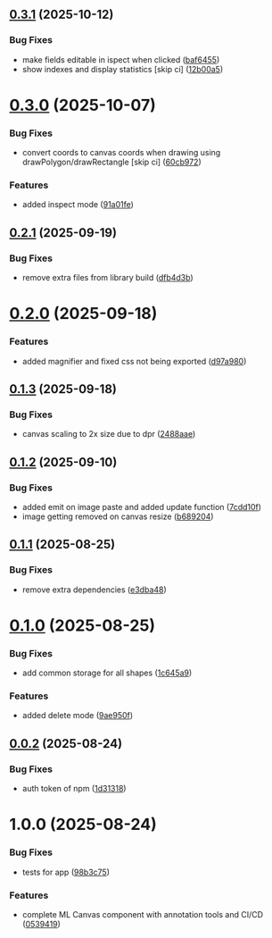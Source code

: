 ## [0.3.1](https://github.com/m-mutti/ml-canvas/compare/v0.3.0...v0.3.1) (2025-10-12)


### Bug Fixes

* make fields editable in ispect when clicked ([baf6455](https://github.com/m-mutti/ml-canvas/commit/baf64550b7c36558d1fda34bb7a59c189a830925))
* show indexes and display statistics [skip ci] ([12b00a5](https://github.com/m-mutti/ml-canvas/commit/12b00a548556cf7b8b461226f44c1b5fb29fa208))

# [0.3.0](https://github.com/m-mutti/ml-canvas/compare/v0.2.1...v0.3.0) (2025-10-07)


### Bug Fixes

* convert coords to canvas coords when drawing using drawPolygon/drawRectangle [skip ci] ([60cb972](https://github.com/m-mutti/ml-canvas/commit/60cb972e9475e268ccd8ce73aabfec0bd579b6cd))


### Features

* added inspect mode ([91a01fe](https://github.com/m-mutti/ml-canvas/commit/91a01feca4eaafff2f66a25e9460cc2cb33f84c9))

## [0.2.1](https://github.com/m-mutti/ml-canvas/compare/v0.2.0...v0.2.1) (2025-09-19)


### Bug Fixes

* remove extra files from library build ([dfb4d3b](https://github.com/m-mutti/ml-canvas/commit/dfb4d3b223241d729adfc05ec13a57b08c900a41))

# [0.2.0](https://github.com/m-mutti/ml-canvas/compare/v0.1.3...v0.2.0) (2025-09-18)


### Features

* added magnifier and fixed css not being exported ([d97a980](https://github.com/m-mutti/ml-canvas/commit/d97a9800c5b24bf305bb16946842e9ace21e49c6))

## [0.1.3](https://github.com/m-mutti/ml-canvas/compare/v0.1.2...v0.1.3) (2025-09-18)


### Bug Fixes

* canvas scaling to 2x size due to dpr ([2488aae](https://github.com/m-mutti/ml-canvas/commit/2488aaeb62ad0b419198decd9878d970a1539e46))

## [0.1.2](https://github.com/m-mutti/ml-canvas/compare/v0.1.1...v0.1.2) (2025-09-10)


### Bug Fixes

* added emit on image paste and added update function ([7cdd10f](https://github.com/m-mutti/ml-canvas/commit/7cdd10fbabb03db8f1ff8b215de2c568d05db860))
* image getting removed on canvas resize ([b689204](https://github.com/m-mutti/ml-canvas/commit/b689204b50440d5a7da9ba90a3a0759da6cb3373))

## [0.1.1](https://github.com/m-mutti/ml-canvas/compare/v0.1.0...v0.1.1) (2025-08-25)


### Bug Fixes

* remove extra dependencies ([e3dba48](https://github.com/m-mutti/ml-canvas/commit/e3dba4886ab0cdc722f28c34e4fa5fdfa4c392b9))

# [0.1.0](https://github.com/m-mutti/ml-canvas/compare/v0.0.2...v0.1.0) (2025-08-25)


### Bug Fixes

* add common storage for all shapes ([1c645a9](https://github.com/m-mutti/ml-canvas/commit/1c645a957125a1ced59bbbc3690cad4c11aa3b7b))


### Features

* added delete mode ([9ae950f](https://github.com/m-mutti/ml-canvas/commit/9ae950f11fa98ba96f410a6418550e0be78d636d))

## [0.0.2](https://github.com/m-mutti/ml-canvas/compare/v0.0.1...v0.0.2) (2025-08-24)


### Bug Fixes

* auth token of npm ([1d31318](https://github.com/m-mutti/ml-canvas/commit/1d31318e1ada6f285a1087f65b17080d872f586d))

# 1.0.0 (2025-08-24)


### Bug Fixes

* tests for app ([98b3c75](https://github.com/m-mutti/ml-canvas/commit/98b3c7575977e30e6b81910c4cf81caa5828791d))


### Features

* complete ML Canvas component with annotation tools and CI/CD ([0539419](https://github.com/m-mutti/ml-canvas/commit/0539419a8a415ab57b028e0c1f90aff7547b93f7))
